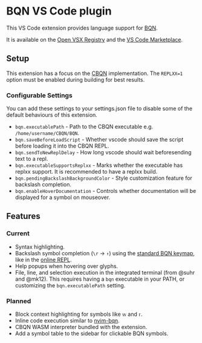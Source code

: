 # BQN VS Code plugin

This VS Code extension provides language support for [BQN].

It is available on the [Open VSX Registry] and the [VS Code Marketplace].

## Setup
This extension has a focus on the [CBQN] implementation. The `REPLXX=1` option must be enabled during building for best results.

### Configurable Settings
You can add these settings to your settings.json file to disable some of the default behaviours of this extension.
- `bqn.executablePath` - Path to the CBQN executable e.g. `/home/username/CBQN/BQN`.
- `bqn.saveBeforeLoadScript` - Whether vscode should save the script before loading it into the CBQN REPL.
- `bqn.sendToNewReplDelay` - How long vscode should wait beforesending text to a repl.
- `bqn.executableSupportsReplxx` - Marks whether the executable has replxx support. It is recommended to have a replxx build.
- `bqn.pendingBackslashBackgroundColor` - Style customization feature for backslash completion.
- `bqn.enableHoverDocumentation` - Controls whether documentation will be displayed for a symbol on mouseover.

## Features

### Current

- Syntax highlighting.
- Backslash symbol completion (`\r` -> `↑`) using the [standard BQN keymap], like in the [online REPL].
- Help popups when hovering over glyphs.
- File, line, and selection execution in the integrated terminal (from @suhr and @mk12). This requires having a `bqn` executable in your PATH, or customizing the `bqn.executablePath` setting.

### Planned

- Block context highlighting for symbols like `𝕨` and `𝕣`.
- Inline code execution similar to [nvim-bqn].
- CBQN WASM interpreter bundled with the extension.
- Add a symbol table to the sidebar for clickable BQN symbols.

[BQN]: https://mlochbaum.github.io/BQN/
[CBQN]: https://github.com/dzaima/CBQN
[Open VSX Registry]: https://open-vsx.org/extension/razetime/bqn-language
[VS Code Marketplace]: https://marketplace.visualstudio.com/items?itemName=razetime.bqn-language
[Standard BQN keymap]: https://mlochbaum.github.io/BQN/keymap.html
[online REPL]: https://mlochbaum.github.io/BQN/try.html
[nvim-bqn]: https://git.sr.ht/~detegr/nvim-bqn
